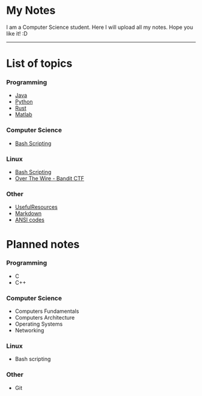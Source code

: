 # My Notes
I am a Computer Science student. Here I will upload all my notes. 
Hope you like it!  :D

---

# List of topics

### Programming
- [Java](Programming/Java/index.md)
- [Python](Programming/Python/index.md)
- [Rust](Programming/Rust/index.md)
- [Matlab](Programming/Matlab/index.md)

### Computer Science
- [Bash Scripting](CS/Bash.md)
### Linux
- [Bash Scripting](CS/Bash.md)
- [Over The Wire - Bandit CTF](CS/OverTheWire_Bandit.md)
### Other
- [UsefulResources](/Others/UsefulResources.md)
- [Markdown](/Others/Markdown.md)
- [ANSI codes](/Others/ANSI_codes.md)

# Planned notes

### Programming
- C
- C++

### Computer Science
- Computers Fundamentals
- Computers Architecture
- Operating Systems
- Networking

### Linux
- Bash scripting

### Other
- Git
